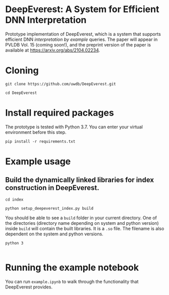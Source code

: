 # DeepEverest: A System for Efficient DNN Interpretation

Prototype implementation of DeepEverest, which is a system that supports efficient DNN *interpretation by example* queries. The paper will appear in PVLDB Vol. 15 (coming soon!), and the preprint version of the paper is available at https://arxiv.org/abs/2104.02234.

# Cloning
`git clone https://github.com/uwdb/DeepEverest.git`

`cd DeepEverest`

# Install required packages
The prototype is tested with Python 3.7. You can enter your virtual environment before this step.

`pip install -r requirements.txt`

# Example usage

## Build the dynamically linked libraries for index construction in DeepEverest.
`cd index`

`python setup_deepeverest_index.py build`

You should be able to see a `build` folder in your current directory. One of the directories (directory name depending on system and python version) inside `build` will contain the built libraries. It is a `.so` file. The filename is also dependent on the system and python versions.


`python 3`

```

```

# Running the example notebook
You can run `example.ipynb` to walk through the functionality that DeepEverest provides.
